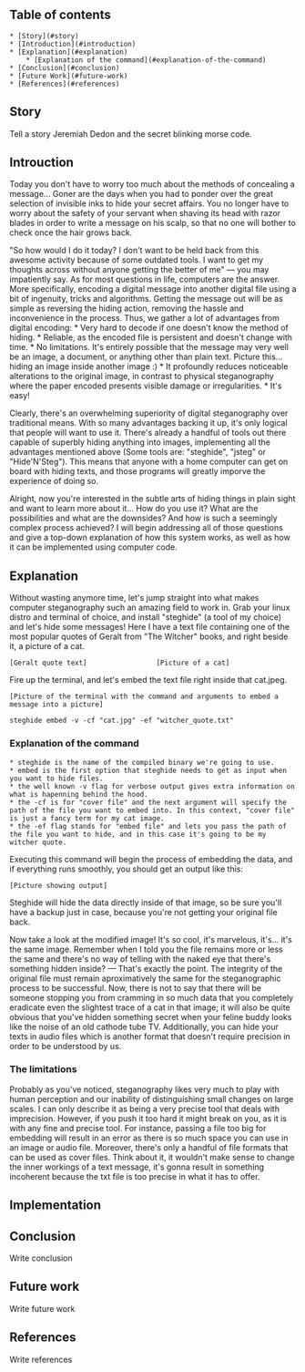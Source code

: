<!-- TABLE OF CONTENTS -->
## Table of contents
	
	* [Story](#story)
	* [Introduction](#introduction)
	* [Explanation](#explanation)
		* [Explanation of the command](#explanation-of-the-command)
	* [Conclusion](#conclusion)
	* [Future Work](#future-work)
	* [References](#references)

<!-- STORY -->
## Story
  Tell a story
  Jeremiah Dedon and the secret blinking morse code.

<!-- INTRODUCTION -->
## Introuction

Today you don't have to worry too much about the methods of concealing a message... Goner are the days when you had to ponder over the great selection of invisible inks to hide your secret affairs. You no longer have to worry about the safety of your servant when shaving its head with razor blades in order to write a message on his scalp, so that no one will bother to check once the hair grows back.

"So how would I do it today? I don't want to be held back from this awesome activity because of some outdated tools. I want to get my thoughts across without anyone getting the better of me" — you may impatiently say. As for most questions in life, computers are the  answer. More specifically, encoding a digital message into another digital file using a bit of ingenuity, tricks and algorithms. Getting the message out will be as simple as reversing the hiding action, removing the hassle and inconvenience in the process. Thus, we gather a lot of advantages from digital encoding:
	* Very hard to decode if one doesn't know the method of hiding.
	* Reliable, as the encoded file is persistent and doesn't change with time.
	* No limitations. It's entirely possible that the message may very well be an image, a document, or anything other than plain text. Picture this... hiding an image inside another image :)
	* It profoundly reduces noticeable alterations to the original image, in contrast to physical steganography where the paper encoded presents visible damage or irregularities.
	* It's easy!

Clearly, there's an overwhelming superiority of digital steganography over traditional means. With so many advantages backing it up, it's only logical that people will want to use it. There's already a handful of tools out there capable of superbly hiding anything into images, implementing all the advantages mentioned above (Some tools are: "steghide", "jsteg" or "Hide'N'Steg"). This means that anyone with a home computer can get on board with hiding texts, and those programs will greatly imporve the experience of doing so. 

Alright, now you're interested in the subtle arts of hiding things in plain sight and want to learn more about it... How do you use it? What are the possibilities and what are the downsides? And how is such a seemingly complex process achieved? I will begin addressing all of those questions and give a top-down explanation of how this system works, as well as how it can be implemented using computer code.

<!-- EXPLANATION -->
## Explanation

Without wasting anymore time, let's jump straight into what makes computer steganography such an amazing field to work in. Grab your linux distro and terminal of choice, and install "steghide" (a tool of my choice) and let's hide some messages! Here I have a text file containing one of the most popular quotes of Geralt from "The Witcher" books, and right beside it, a picture of a cat.

	[Geralt quote text]					[Picture of a cat]

Fire up the terminal, and let's embed the text file right inside that cat.jpeg.

	[Picture of the terminal with the command and arguments to embed a message into a picture]

	steghide embed -v -cf "cat.jpg" -ef "witcher_quote.txt"

<!-- EXPLANATION OF THE COMMAND -->
### Explanation of the command
	* steghide is the name of the compiled binary we're going to use.
	* embed is the first option that steghide needs to get as input when you want to hide files.
	* the well known -v flag for verbose output gives extra information on what is hapenning behind the hood.
	* the -cf is for "cover file" and the next argument will specify the path of the file you want to embed into. In this context, "cover file" is just a fancy term for my cat image.
	* the -ef flag stands for "embed file" and lets you pass the path of the file you want to hide, and in this case it's going to be my witcher quote.

Executing this command will begin the process of embedding the data, and if everything runs smoothly, you should get an output like this:

	[Picture showing output]

Steghide will hide the data directly inside of that image, so be sure you'll have a backup just in case, because you're not getting your original file back.

Now take a look at the modified image! It's so cool, it's marvelous, it's... it's the same image. Remember when I told you the file remains more or less the same and there's no way of telling with the naked eye that there's something hidden inside? — That's exactly the point. The integrity of the original file must remain aproximatively the same for the steganographic process to be successful. Now, there is not to say that there will be someone stopping you from cramming in so much data that you completely eradicate even the slightest trace of a cat in that image; it will also be quite obvious that you've hidden something secret when your feline buddy looks like the noise of an old cathode tube TV. Additionally, you can hide your texts in audio files which is another format that doesn't require precision in order to be understood by us.

<!-- THE LIMITATIONS -->
### The limitations
Probably as you've noticed, steganography likes very much to play with human perception and our inability of distinguishing small changes on large scales. I can only describe it as being a very precise tool that deals with imprecision. However, if you push it too hard it might break on you, as it is with any fine and precise tool. For instance, passing a file too big for embedding will result in an error as there is so much space you can use in an image or audio file. Moreover, there's only a handful of file formats that can be used as cover files. Think about it, it wouldn't make sense to change the inner workings of a text message, it's gonna result in something incoherent because the txt file is too precise in what it has to offer.

<!-- IMPLEMENTATION -->
## Implementation

<!-- CONCLUSION -->
## Conclusion
  Write conclusion

<!-- FUTURE WORK -->
## Future work
  Write future work

<!-- References -->
## References
  Write references

